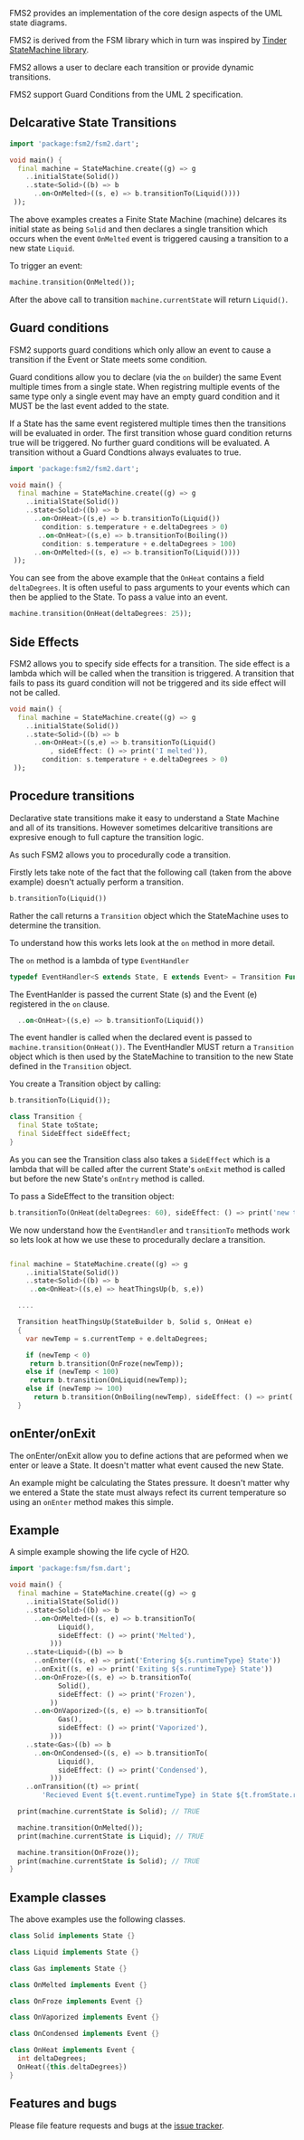 
FMS2 provides an implementation of the core design aspects of the UML state diagrams.

FMS2 is derived from the FSM library which in turn was inspired by [Tinder StateMachine library](https://github.com/Tinder/StateMachine).

FMS2 allows a user to declare each transition or provide dynamic transitions.

FMS2 support Guard Conditions from the UML 2 specification.



## Delcarative State Transitions

```dart
import 'package:fsm2/fsm2.dart';

void main() {
  final machine = StateMachine.create((g) => g
    ..initialState(Solid())
    ..state<Solid>((b) => b
      ..on<OnMelted>((s, e) => b.transitionTo(Liquid())))
 ));

```

The above examples creates a Finite State Machine (machine) delcares its initial state as being `Solid` and then declares a single
transition which occurs when the event `OnMelted` event is triggered causing a transition to a new state `Liquid`.

To trigger an event:

```dart
machine.transition(OnMelted());
```
After the above call to transition `machine.currentState` will return `Liquid()`.



## Guard conditions
FSM2 supports guard conditions which only allow an event to cause a transition if the Event
or State meets some condition.

Guard conditions allow you to declare (via the `on` builder) the same Event multiple times from a single state.
When registring multiple events of the same type only a single event may have an empty guard condition and it MUST
be the last event added to the state.


If a State has the same event registered multiple times then the transitions will be evaluated in order.
The first transition whose guard condition returns true will be triggered.
No further guard conditions will be evaluated.
A transition without a Guard Condtions always evaluates to true.

```dart
import 'package:fsm2/fsm2.dart';

void main() {
  final machine = StateMachine.create((g) => g
    ..initialState(Solid())
    ..state<Solid>((b) => b
      ..on<OnHeat>((s,e) => b.transitionTo(Liquid())
        condition: s.temperature + e.deltaDegrees > 0)
       ..on<OnHeat>((s,e) => b.transitionTo(Boiling())
        condition: s.temperature + e.deltaDegrees > 100)
      ..on<OnMelted>((s, e) => b.transitionTo(Liquid())))
 ));

```

You can see from the above example that the `OnHeat` contains a field `deltaDegrees`. It is often useful to pass
arguments to your events which can then be applied to the State. To pass a value into an event.

```dart
machine.transition(OnHeat(deltaDegrees: 25));
```


## Side Effects
FSM2 allows you to specify side effects for a transition. The side effect is a lambda which will be called when
the transition is triggered. A transition that fails to pass its guard condition will not be triggered and its side effect will not be called.

```dart
void main() {
  final machine = StateMachine.create((g) => g
    ..initialState(Solid())
    ..state<Solid>((b) => b
      ..on<OnHeat>((s,e) => b.transitionTo(Liquid()
          , sideEffect: () => print('I melted')),
        condition: s.temperature + e.deltaDegrees > 0)
 ));
 ```

## Procedure transitions

Declarative state transitions make it easy to understand a State Machine and all of its transitions.
However sometimes delcaritive transitions are expresive enough to full capture the transition logic.

As such FSM2 allows you to procedurally code a transition.

Firstly lets take note of the fact that the following call (taken from the above example) doesn't actually perform a transition.

```dart
b.transitionTo(Liquid())
```

Rather the call returns a `Transition` object which the StateMachine uses to determine the transition.


To understand how this works lets look at the `on` method in more detail.

The `on` method is a lambda of type `EventHandler`

```dart
typedef EventHandler<S extends State, E extends Event> = Transition Function(S s, E e);
```

The EventHanlder is passed the current State (s) and the Event (e) registered in the `on` clause.

```dart
  ..on<OnHeat>((s,e) => b.transitionTo(Liquid())
```

The event handler is called when the declared event is passed to `machine.transition(OnHeat())`. The EventHandler MUST
return a `Transition` object which is then used by the StateMachine to transition to the new State defined in the
`Transition` object.


You create a Transition object by calling:

```dart
b.transitionTo(Liquid());
```

```dart
class Transition {
  final State toState;
  final SideEffect sideEffect;
}
```

As you can see the Transition class also takes a `SideEffect` which is a lambda that will be called after the
current State's `onExit` method is called but before the new State's `onEntry` method is called.

To pass a SideEffect to the transition object:

```dart
b.transitionTo(OnHeat(deltaDegrees: 60), sideEffect: () => print('new temp is ${s.currentTemp + e.deltaDegrees}'));
```

We now understand how the `EventHandler` and `transitionTo` methods work so lets look at how we use these
to procedurally declare a transition.

```dart

final machine = StateMachine.create((g) => g
    ..initialState(Solid())
    ..state<Solid>((b) => b
     ..on<OnHeat>((s,e) => heatThingsUp(b, s,e))

  ....

  Transition heatThingsUp(StateBuilder b, Solid s, OnHeat e)
  {
    var newTemp = s.currentTemp + e.deltaDegrees;

    if (newTemp < 0)
     return b.transition(OnFroze(newTemp));
    else if (newTemp < 100)
     return b.transition(OnLiquid(newTemp));
    else if (newTemp >= 100)
      return b.transition(OnBoiling(newTemp), sideEffect: () => print('Time for tea'))
  }
```

## onEnter/onExit

The onEnter/onExit allow you to define actions that are peformed when we enter or leave a State.
It doesn't matter what event caused the new State.

An example might be calculating the States pressure. It doesn't matter why we entered a State the state must
always refect its current temperature so using an `onEnter` method makes this simple.


## Example
A simple example showing the life cycle of H2O.




```dart
import 'package:fsm/fsm.dart';

void main() {
  final machine = StateMachine.create((g) => g
    ..initialState(Solid())
    ..state<Solid>((b) => b
      ..on<OnMelted>((s, e) => b.transitionTo(
            Liquid(),
            sideEffect: () => print('Melted'),
          )))
    ..state<Liquid>((b) => b
      ..onEnter((s, e) => print('Entering ${s.runtimeType} State'))
      ..onExit((s, e) => print('Exiting ${s.runtimeType} State'))
      ..on<OnFroze>((s, e) => b.transitionTo(
            Solid(),
            sideEffect: () => print('Frozen'),
          ))
      ..on<OnVaporized>((s, e) => b.transitionTo(
            Gas(),
            sideEffect: () => print('Vaporized'),
          )))
    ..state<Gas>((b) => b
      ..on<OnCondensed>((s, e) => b.transitionTo(
            Liquid(),
            sideEffect: () => print('Condensed'),
          )))
    ..onTransition((t) => print(
        'Recieved Event ${t.event.runtimeType} in State ${t.fromState.runtimeType} transitioning to State ${t.toState.runtimeType}')));

  print(machine.currentState is Solid); // TRUE

  machine.transition(OnMelted());
  print(machine.currentState is Liquid); // TRUE

  machine.transition(OnFroze());
  print(machine.currentState is Solid); // TRUE
}

```

## Example classes

The above examples use the following classes.

```dart
class Solid implements State {}

class Liquid implements State {}

class Gas implements State {}

class OnMelted implements Event {}

class OnFroze implements Event {}

class OnVaporized implements Event {}

class OnCondensed implements Event {}

class OnHeat implements Event {
  int deltaDegrees;
  OnHeat({this.deltaDegrees})
}
```

## Features and bugs

Please file feature requests and bugs at the [issue tracker][tracker].

[tracker]: https://github.com/ookami-kb/fsm/issues
